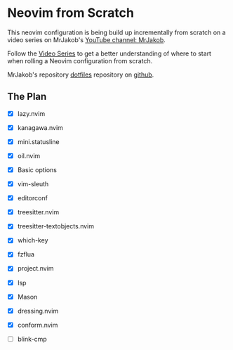 # Neovim from Scratch

This neovim configuration is being build up incrementally from scratch on a video series on MrJakob's [YouTube channel: MrJakob](https://youtube.com/c/MrJakob).

Follow the [Video Series]() to get a better understanding of where to start when rolling a Neovim configuration from scratch.

MrJakob's repository [dotfiles](https://github.com/jakobwesthoff/dotfiles) repository on [github](https://github.com/jakobwesthoff).


## The Plan

- [X] lazy.nvim
- [X] kanagawa.nvim
- [X] mini.statusline
- [X] oil.nvim
- [X] Basic options 
- [X] vim-sleuth
- [X] editorconf
- [X] treesitter.nvim
- [X] treesitter-textobjects.nvim
- [X] which-key
- [X] fzflua
- [X] project.nvim
- [X] lsp 
- [X] Mason 
- [X] dressing.nvim 
- [X] conform.nvim
- [ ] blink-cmp

